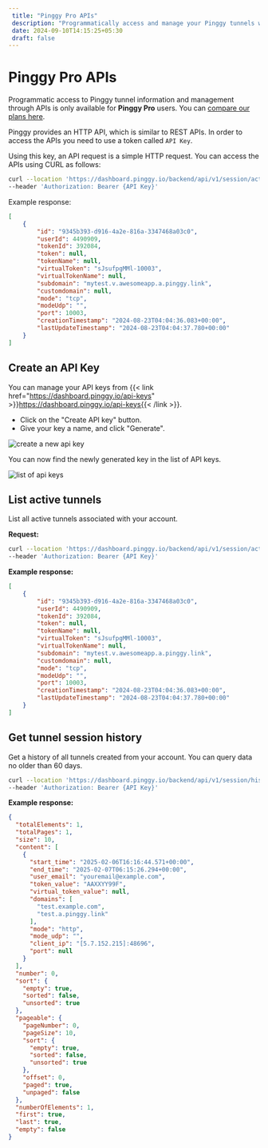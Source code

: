 ```yaml
---
 title: "Pinggy Pro APIs" 
 description: "Programmatically access and manage your Pinggy tunnels with advanced APIs."
 date: 2024-09-10T14:15:25+05:30 
 draft: false 
---
```


# Pinggy Pro APIs

Programmatic access to Pinggy tunnel information and management through APIs is only available for **Pinggy Pro** users. You can <a target="_blank" href="/#prices">compare our plans here</a>.

Pinggy provides an HTTP API, which is similar to REST APIs. In order to access the APIs you need to use a token called `API Key`.

Using this key, an API request is a simple HTTP request. You can access the APIs using CURL as follows:


```bash
curl --location 'https://dashboard.pinggy.io/backend/api/v1/session/active' \
--header 'Authorization: Bearer {API Key}'
```

Example response:

```json
[
    {
        "id": "9345b393-d916-4a2e-816a-3347468a03c0",
        "userId": 4490909,
        "tokenId": 392084,
        "token": null,
        "tokenName": null,
        "virtualToken": "sJsufpgMMl-10003",
        "virtualTokenName": null,
        "subdomain": "mytest.v.awesomeapp.a.pinggy.link",
        "customdomain": null,
        "mode": "tcp",
        "modeUdp": "",
        "port": 10003,
        "creationTimestamp": "2024-08-23T04:04:36.083+00:00",
        "lastUpdateTimestamp": "2024-08-23T04:04:37.780+00:00"
    }
]
```

## Create an API Key

You can manage your API keys from {{< link href="https://dashboard.pinggy.io/api-keys" >}}https://dashboard.pinggy.io/api-keys{{< /link >}}.


- Click on the "Create API key" button.
- Give your key a name, and click "Generate".

![create a new api key](/doc_img/apikey/api-key-1.png)

You can now find the newly generated key in the list of API keys.

![list of api keys](/doc_img/apikey/api-key-2.png)


## List active tunnels

List all active tunnels associated with your account.

**Request:**

```bash
curl --location 'https://dashboard.pinggy.io/backend/api/v1/session/active' \
--header 'Authorization: Bearer {API Key}'
```

**Example response:**

```json
[
    {
        "id": "9345b393-d916-4a2e-816a-3347468a03c0",
        "userId": 4490909,
        "tokenId": 392084,
        "token": null,
        "tokenName": null,
        "virtualToken": "sJsufpgMMl-10003",
        "virtualTokenName": null,
        "subdomain": "mytest.v.awesomeapp.a.pinggy.link",
        "customdomain": null,
        "mode": "tcp",
        "modeUdp": "",
        "port": 10003,
        "creationTimestamp": "2024-08-23T04:04:36.083+00:00",
        "lastUpdateTimestamp": "2024-08-23T04:04:37.780+00:00"
    }
]
```

## Get tunnel session history

Get a history of all tunnels created from your account. You can query data no older than 60 days.



```bash
curl --location 'https://dashboard.pinggy.io/backend/api/v1/session/history/2025-02-06/2025-02-06?page=0&size=10' \
--header 'Authorization: Bearer {API Key}'
```

**Example response:**

```json
{
  "totalElements": 1,
  "totalPages": 1,
  "size": 10,
  "content": [
    {
      "start_time": "2025-02-06T16:16:44.571+00:00",
      "end_time": "2025-02-07T06:15:26.294+00:00",
      "user_email": "youremail@example.com",
      "token_value": "AAXXYY99F",
      "virtual_token_value": null,
      "domains": [
        "test.example.com",
        "test.a.pinggy.link"
      ],
      "mode": "http",
      "mode_udp": "",
      "client_ip": "[5.7.152.215]:48696",
      "port": null
    }
  ],
  "number": 0,
  "sort": {
    "empty": true,
    "sorted": false,
    "unsorted": true
  },
  "pageable": {
    "pageNumber": 0,
    "pageSize": 10,
    "sort": {
      "empty": true,
      "sorted": false,
      "unsorted": true
    },
    "offset": 0,
    "paged": true,
    "unpaged": false
  },
  "numberOfElements": 1,
  "first": true,
  "last": true,
  "empty": false
}
```

